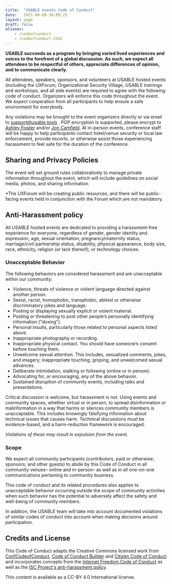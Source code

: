 ```yaml
---
title:  "USABLE events Code of Conduct"
date:   2021-08-09 20:09:25
layout: page
draft: false
aliases:
    - /codeofconduct
    - /codeofconduct.html
---
```


**USABLE succeeds as a program by bringing varied lived experiences and voices to the forefront of a global discussion. As such, we expect all attendees to be respectful of others, appreciate differences of opinion, and to communicate clearly.**

All attendees, speakers, sponsors, and volunteers at USABLE hosted events (including the UXForum, Organizational Security Village, USABLE trainings and workshops, and all side events) are required to agree with the following code of conduct. Organizers will enforce this code throughout the event. We expect cooperation from all participants to help ensure a safe  environment for everybody.

Any violations may be brought to the event organizers directly or via email to *support@usable.tools* .  PGP encryption is supported, please encrypt to [Ashley Fowler](mailto:afowler@internews.org) and/or [Jon Camfield](https://pgp.mit.edu/pks/lookup?op=vindex&search=0xA998959FF926BF8B). At in-person events, conference staff will be happy to help participants contact hotel/venue security or local law enforcement, provide escorts, or otherwise assist those experiencing harassment to feel safe for the duration of the conference.

## Sharing and Privacy Policies

The event will set ground rules collaboratively to manage private information throughout the event, which will include guidelines on social media, photos, and sharing information.

*The UXForum will be creating public resources, and there will be public-facing events held in conjunction with the Forum which are not mandatory.

## Anti-Harassment policy

All USABLE hosted events are dedicated to providing a harassment-free experience for everyone, regardless of gender, gender identity and expression, age, sexual orientation, pregnancy/maternity status, marriage/civil partnership status, disability, physical appearance, body size, race, ethnicity, religion (or lack thereof), or technology choices. <!--unless you use vim ;) -->

### Unacceptable Behavior

The following behaviors are considered harassment and are unacceptable within our community:

* Violence, threats of violence or violent language directed against another person.
* Sexist, racist, homophobic, transphobic, ableist or otherwise discriminatory jokes and language.
* Posting or displaying sexually explicit or violent material.
* Posting or threatening to post other people’s personally identifying information ("doxing").
* Personal insults, particularly those related to personal aspects listed above.
* Inappropriate photography or recording.
* Inappropriate physical contact. You should have someone’s consent before touching them.
* Unwelcome sexual attention. This includes, sexualized comments, jokes, and imagery; inappropriate touching, groping, and unwelcomed sexual advances.
* Deliberate intimidation, stalking or following (online or in person).
* Advocating for, or encouraging, any of the above behavior.
* Sustained disruption of community events, including talks and presentations.

Critical discussion is welcome, but harassment is not. Using events and community spaces, whether virtual or in person, to spread disinformation or malinformation in a way that harms or silences community members is unacceptable. This includes knowingly falsifying information about technical issues that causes harm. Technical discussions must be evidence-based, and a harm-reduction framework is encouraged.

*Violations of these may result in expulsion from the event.*

### Scope

We expect all community participants (contributors, paid or otherwise; sponsors; and other guests) to abide by this Code of Conduct in all community venues– online and in-person– as well as in all one-on-one communications pertaining to community business.

This code of conduct and its related procedures also applies to unacceptable behavior occurring outside the scope of community activities when such behavior has the potential to adversely affect the safety and well-being of community members.

In addition, the USABLE team will take into account documented violations of similar codes of conduct into account when making decisions around participation.

## Credits and License

This Code of Conduct adapts the Creative Commons licensed work from [ConfCodeofConduct](http://confcodeofconduct.com/), [Code of Conduct Builder](https://github.com/gembarrett/coconduct-builder) and [Citizen Code of Conduct](http://citizencodeofconduct.org/) and incorporates concepts from the [Internet Freedom Code of Conduct](https://internetfreedomfestival.org/wiki/index.php/Code_of_Conduct) as well as the [ISC Project's anti-harassment policy](https://iscproject.org/anti-harrassment-policy/).

This content is available as a CC-BY 4.0 International license.

